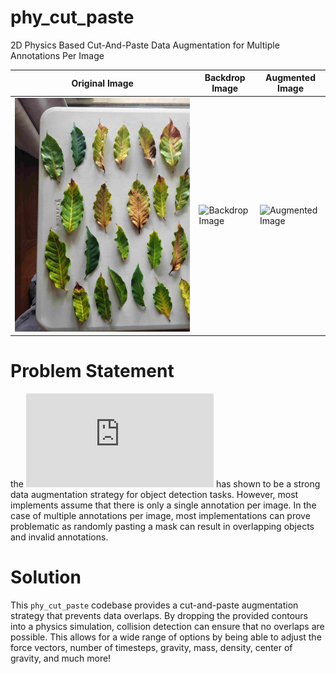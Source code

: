 # phy_cut_paste

2D Physics Based Cut-And-Paste Data Augmentation for Multiple Annotations Per Image

| Original Image | Backdrop Image | Augmented Image |
| --- | --- | --- |
| ![Original Image](/graphics/original.jpg) | ![Backdrop Image](/graphics/backdrop.jpg) | ![Augmented Image](/graphics/augmented.jpg) |


# Problem Statement

the ![CUT-AND-PASTE data augmentation strategy](https://openaccess.thecvf.com/content/CVPR2021/papers/Ghiasi_Simple_Copy-Paste_Is_a_Strong_Data_Augmentation_Method_for_Instance_CVPR_2021_paper.pdf) has shown to be a strong data augmentation strategy for object detection tasks. However, most implements assume that there is only a single annotation per image. In the case of multiple annotations per image, most implementations can prove problematic as randomly pasting a mask can result in overlapping objects and invalid annotations.

# Solution

This `phy_cut_paste` codebase provides a cut-and-paste augmentation strategy that prevents data overlaps. By dropping the provided contours into a physics simulation, collision detection can ensure that no overlaps are possible. This allows for a wide range of options by being able to adjust the force vectors, number of timesteps, gravity, mass, density, center of gravity, and much more!